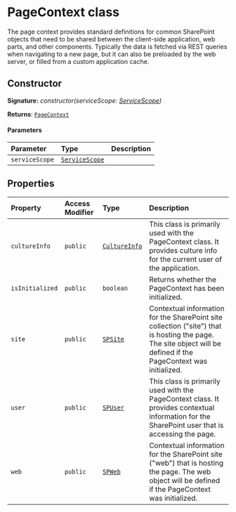 # PageContext class





The page context provides standard definitions for common SharePoint objects 
that need to be shared between the client-side application, web parts, and other 
components. Typically the data is fetched via REST queries when navigating to a 
new page, but it can also be preloaded by the web server, or filled from a custom 
application cache.


## Constructor


**Signature:** _constructor(serviceScope: [ServiceScope](../sp-client-base/servicescope.md))_

**Returns**: [`PageContext`](../sp-client-base/pagecontext.md)



#### Parameters


| Parameter	   | Type    | Description |
|:-------------|:---------------|:------------|
| `serviceScope`    | [`ServiceScope`](../sp-client-base/servicescope.md) |  |


## Properties

| Property	   | Access Modifier | Type	| Description|
|:-------------|:----|:-------|:-----------|
|`cultureInfo`     | `public` | [`CultureInfo`](../sp-client-base/cultureinfo.md) | This class is primarily used with the PageContext class. It provides culture info  for the current user of the application. |
|`isInitialized`     | `public` | `boolean` | Returns whether the PageContext has been initialized. |
|`site`     | `public` | [`SPSite`](../sp-client-base/spsite.md) | Contextual information for the SharePoint site collection ("site") that is hosting the page.  The site object will be defined if the PageContext was initialized. |
|`user`     | `public` | [`SPUser`](../sp-client-base/spuser.md) | This class is primarily used with the PageContext class. It provides contextual information  for the SharePoint user that is accessing the page. |
|`web`     | `public` | [`SPWeb`](../sp-client-base/spweb.md) | Contextual information for the SharePoint site ("web") that is hosting the page. The web object  will be defined if the PageContext was initialized. |






